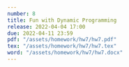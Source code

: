 ```yaml
---
number: 8
title: Fun with Dynamic Programming
release: 2022-04-04 17:00
due: 2022-04-11 23:59
pdf: "/assets/homework/hw7/hw7.pdf"
tex: "/assets/homework/hw7/hw7.tex"
word: "/assets/homework/hw7/hw7.docx"
---
```

